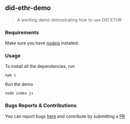 ## did-ethr-demo
> A working demo demostrating how to use DID ETHR

### Requirements
Make sure you have [nodejs](https://nodejs.org) installed.


### Usage
To install all the dependencies, run

```
npm i
```

Run the demo

```
node index.js
```


### Bugs Reports & Contributions
You can report bugs [here](https://github.com/vasa-develop/did-ethr-demo/issues/new) and contribute by submitting a [PR](https://github.com/vasa-develop/did-ethr-demo/pulls)